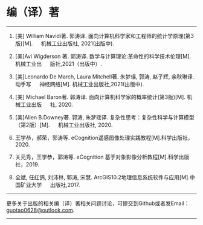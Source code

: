 # 编（译）著
---------------------------------------------

1.	[美] William Navidi著. 郭涛译. 面向计算机科学家和工程师的统计学原理(第3版)[M]. 
&emsp; 机械工业出版社, 2021(出版中).

2.	[美]Avi Wigderson 著. 郭涛译. 数学与计算理论:革命性的科学技术伦理[M]. 机械工业出
&emsp; 版社,2021（出版中）.

3.	[美]Leonardo De March, Laura Mitchell著. 朱梦瑶, 郭涛, 赵子辉, 余秋琳译. 动手写
&emsp; 神经网络[M]. 机械工业出版社,2021(出版中).

4.	[美] Michael Baron著. 郭涛译. 面向计算机科学家的概率统计(第3版)[M]. 机械工业出版
&emsp; 社, 2020.

5.	[美]Allen B.Downey著. 郭涛, 朱梦瑶译. 复杂性思考：复杂性科学与计算模型（第2版）[M].
&emsp; 机械工业出版社, 2020.

6.	王学恭，郝荣，郭涛等. eCognition遥感图像处理实践教程[M].科学出版社，2020.

7.	关元秀，王学恭，郭涛等. eCognition 基于对象影像分析教程[M].科学出版社，2019.

8.	全斌, 任红鸽, 刘沛林, 郭涛, 宋慧. ArcGIS10.2地理信息系统软件与应用[M].中国矿业大学
&emsp; 出版社,2017. 



---------------------------------------------------

更多关于出版的相关编（译）著相关问题讨论，可提交到Github或者发Email：guotao0628@outlook.com.

-------------------------------------------------------
 

